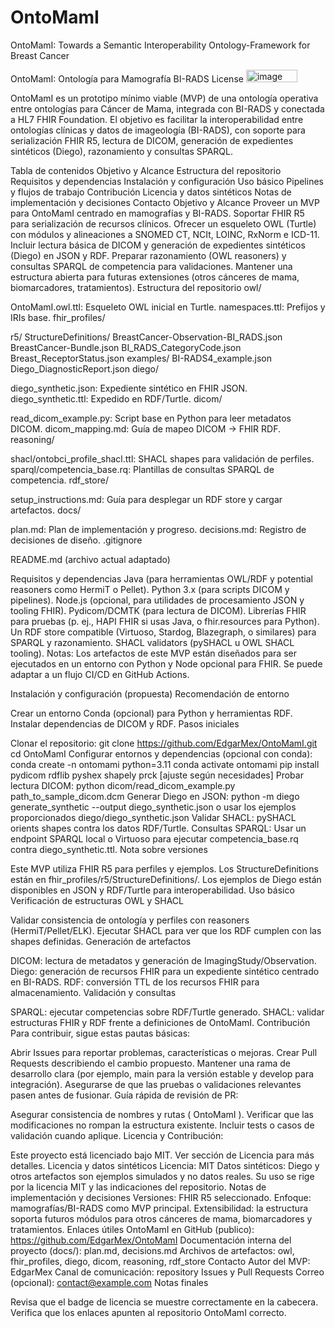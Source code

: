 # OntoMamI
OntoMamI: Towards a Semantic Interoperability Ontology-Framework for Breast Cancer

OntoMamI: Ontología para Mamografía BI-RADS
License
<img width="82" height="20" alt="image" src="https://github.com/user-attachments/assets/f66b450f-89ac-47d4-b65f-bd53385c42b0" />

OntoMamI es un prototipo mínimo viable (MVP) de una ontología operativa entre ontologías para Cáncer de Mama, integrada con BI-RADS y conectada a HL7 FHIR Foundation. El objetivo es facilitar la interoperabilidad entre ontologías clínicas y datos de imageología (BI-RADS), con soporte para serialización FHIR R5, lectura de DICOM, generación de expedientes sintéticos (Diego), razonamiento y consultas SPARQL.

Tabla de contenidos
Objetivo y Alcance
Estructura del repositorio
Requisitos y dependencias
Instalación y configuración
Uso básico
Pipelines y flujos de trabajo
Contribución
Licencia y datos sintéticos
Notas de implementación y decisiones
Contacto
Objetivo y Alcance
Proveer un MVP para OntoMamI centrado en mamografías y BI-RADS.
Soportar FHIR R5 para serialización de recursos clínicos.
Ofrecer un esqueleto OWL (Turtle) con módulos y alineaciones a SNOMED CT, NCIt, LOINC, RxNorm e ICD-11.
Incluir lectura básica de DICOM y generación de expedientes sintéticos (Diego) en JSON y RDF.
Preparar razonamiento (OWL reasoners) y consultas SPARQL de competencia para validaciones.
Mantener una estructura abierta para futuras extensiones (otros cánceres de mama, biomarcadores, tratamientos).
Estructura del repositorio
owl/

OntoMamI.owl.ttl: Esqueleto OWL inicial en Turtle.
namespaces.ttl: Prefijos y IRIs base.
fhir_profiles/

r5/
StructureDefinitions/
BreastCancer-Observation-BI_RADS.json
BreastCancer-Bundle.json
BI_RADS_CategoryCode.json
Breast_ReceptorStatus.json
examples/
BI-RADS4_example.json
Diego_DiagnosticReport.json
diego/

diego_synthetic.json: Expediente sintético en FHIR JSON.
diego_synthetic.ttl: Expedido en RDF/Turtle.
dicom/

read_dicom_example.py: Script base en Python para leer metadatos DICOM.
dicom_mapping.md: Guía de mapeo DICOM → FHIR RDF.
reasoning/

shacl/ontobci_profile_shacl.ttl: SHACL shapes para validación de perfiles.
sparql/competencia_base.rq: Plantillas de consultas SPARQL de competencia.
rdf_store/

setup_instructions.md: Guía para desplegar un RDF store y cargar artefactos.
docs/

plan.md: Plan de implementación y progreso.
decisions.md: Registro de decisiones de diseño.
.gitignore

README.md (archivo actual adaptado)

Requisitos y dependencias
Java (para herramientas OWL/RDF y potential reasoners como HermiT o Pellet).
Python 3.x (para scripts DICOM y pipelines).
Node.js (opcional, para utilidades de procesamiento JSON y tooling FHIR).
Pydicom/DCMTK (para lectura de DICOM).
Librerías FHIR para pruebas (p. ej., HAPI FHIR si usas Java, o fhir.resources para Python).
Un RDF store compatible (Virtuoso, Stardog, Blazegraph, o similares) para SPARQL y razonamiento.
SHACL validators (pySHACL u OWL SHACL tooling).
Notas: Los artefactos de este MVP están diseñados para ser ejecutados en un entorno con Python y Node opcional para FHIR. Se puede adaptar a un flujo CI/CD en GitHub Actions.

Instalación y configuración (propuesta)
Recomendación de entorno

Crear un entorno Conda (opcional) para Python y herramientas RDF.
Instalar dependencias de DICOM y RDF.
Pasos iniciales

Clonar el repositorio:
git clone https://github.com/EdgarMex/OntoMamI.git
cd OntoMamI
Configurar entornos y dependencias (opcional con conda):
conda create -n ontomami python=3.11
conda activate ontomami
pip install pydicom rdflib pyshex shapely prck [ajuste según necesidades]
Probar lectura DICOM:
python dicom/read_dicom_example.py path_to_sample_dicom.dcm
Generar Diego en JSON:
python -m diego generate_synthetic --output diego_synthetic.json
o usar los ejemplos proporcionados diego/diego_synthetic.json
Validar SHACL:
pySHACL orients shapes contra los datos RDF/Turtle.
Consultas SPARQL:
Usar un endpoint SPARQL local o Virtuoso para ejecutar competencia_base.rq contra diego_synthetic.ttl.
Nota sobre versiones

Este MVP utiliza FHIR R5 para perfiles y ejemplos. Los StructureDefinitions están en fhir_profiles/r5/StructureDefinitions/.
Los ejemplos de Diego están disponibles en JSON y RDF/Turtle para interoperabilidad.
Uso básico
Verificación de estructuras OWL y SHACL

Validar consistencia de ontología y perfiles con reasoners (HermiT/Pellet/ELK).
Ejecutar SHACL para ver que los RDF cumplen con las shapes definidas.
Generación de artefactos

DICOM: lectura de metadatos y generación de ImagingStudy/Observation.
Diego: generación de recursos FHIR para un expediente sintético centrado en BI-RADS.
RDF: conversión TTL de los recursos FHIR para almacenamiento.
Validación y consultas

SPARQL: ejecutar competencias sobre RDF/Turtle generado.
SHACL: validar estructuras FHIR y RDF frente a definiciones de OntoMamI.
Contribución
Para contribuir, sigue estas pautas básicas:

Abrir Issues para reportar problemas, características o mejoras.
Crear Pull Requests describiendo el cambio propuesto.
Mantener una rama de desarrollo clara (por ejemplo, main para la versión estable y develop para integración).
Asegurarse de que las pruebas o validaciones relevantes pasen antes de fusionar.
Guía rápida de revisión de PR:

Asegurar consistencia de nombres y rutas ( OntoMamI ).
Verificar que las modificaciones no rompan la estructura existente.
Incluir tests o casos de validación cuando aplique.
Licencia y Contribución:

Este proyecto está licenciado bajo MIT. Ver sección de Licencia para más detalles.
Licencia y datos sintéticos
Licencia: MIT
Datos sintéticos: Diego y otros artefactos son ejemplos simulados y no datos reales. Su uso se rige por la licencia MIT y las indicaciones del repositorio.
Notas de implementación y decisiones
Versiones: FHIR R5 seleccionado.
Enfoque: mamografías/BI-RADS como MVP principal.
Extensibilidad: la estructura soporta futuros módulos para otros cánceres de mama, biomarcadores y tratamientos.
Enlaces útiles
OntoMamI en GitHub (publico): https://github.com/EdgarMex/OntoMamI
Documentación interna del proyecto (docs/): plan.md, decisions.md
Archivos de artefactos: owl, fhir_profiles, diego, dicom, reasoning, rdf_store
Contacto
Autor del MVP: EdgarMex
Canal de comunicación: repository Issues y Pull Requests
Correo (opcional): contact@example.com
Notas finales

Revisa que el badge de licencia se muestre correctamente en la cabecera.
Verifica que los enlaces apunten al repositorio OntoMamI correcto.
